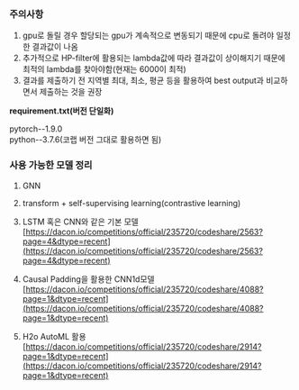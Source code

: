 ### 주의사항

1. gpu로 돌릴 경우 할당되는 gpu가 계속적으로 변동되기 때문에 cpu로 돌려야 일정한 결과값이 나옴
2. 추가적으로 HP-filter에 활용되는 lambda값에 따라 결과값이 상이해지기 때문에 최적의 lambda를 찾아야함(현재는 6000이 최적)
3. 결과를 제출하기 전 지역별 최대, 최소, 평균 등을 활용하여 best output과 비교하면서 제출하는 것을 권장

**requirement.txt(버전 단일화)**

pytorch--1.9.0\
python--3.7.6(코랩 버전 그대로 활용하면 됨)


### 사용 가능한 모델 정리

1. GNN
2. transform + self-supervising learning(contrastive learning)
3. LSTM 혹은 CNN와 같은 기본 모델
[https://dacon.io/competitions/official/235720/codeshare/2563?page=4&dtype=recent](https://dacon.io/competitions/official/235720/codeshare/2563?page=4&dtype=recent)
4. Causal Padding을 활용한 CNN1d모델
    [https://dacon.io/competitions/official/235720/codeshare/4088?page=1&dtype=recent](https://dacon.io/competitions/official/235720/codeshare/4088?page=1&dtype=recent)
    
5. H2o AutoML 활용
[https://dacon.io/competitions/official/235720/codeshare/2914?page=1&dtype=recent](https://dacon.io/competitions/official/235720/codeshare/2914?page=1&dtype=recent)




